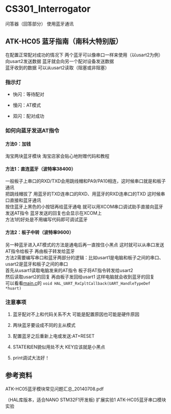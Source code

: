 # CS301_Interrogator

问答器（回答部分） 使用蓝牙通讯

## ATK-HC05 蓝牙指南（南科大特别版）

在配置正常配对成功的情况下 两个蓝牙可以像串口一样来使用（以usart2为例）  
向usart2发送数据 蓝牙就会向另一个配对设备发送数据  
蓝牙收到的数据 可以从usart2读取（阻塞或非阻塞）  

### 指示灯

* 快闪：等待配对

* 慢闪：AT模式

* 双闪：配对成功

### 如何向蓝牙发送AT指令

#### 方法0：加钱

淘宝两块蓝牙模块 淘宝店家会贴心地附赠代码和教程  

#### 方法1：直连蓝牙（波特率38400）

一般板子上串口的RXD/TXD会用跳线帽和PA9/PA10相连，这时候串口就是和板子通讯  
把跳线帽拔了 用蓝牙的TXD连串口的RXD、用蓝牙的RXD连串口的TXD 这时候串口直接和蓝牙通讯  
按住蓝牙上黑色的小按钮再给蓝牙通电 就可以用XCOM串口调试助手直接向蓝牙发送AT指令 蓝牙发送的回复也会显示在XCOM上  
方法1的好处是不用编写代码即可调试蓝牙  

#### 方法2：板子中转（波特率9600）

另一种蓝牙进入AT模式的方法是通电后再一直按住小黑点 这时就可以从串口发送AT指令给板子 再由板子转发给蓝牙  
方法2需要编写串口和蓝牙两部分的逻辑：比如usart1是电脑和板子之间的串口、usart2是蓝牙和板子之间的串口  
首先从usart1读取电脑发来的AT指令 板子将AT指令转发给usart2  
然后读取usart2的回复 再由板子发回给usart1 这样电脑就会收到蓝牙的回复  
可以看看[main.c](https://github.com/Zhou-Yicheng/CS301_Interrogator/blob/main/Core/Src/main.c#L537)的 `void HAL_UART_RxCpltCallback(UART_HandleTypeDef *huart)`

### 注意事项

1. 蓝牙配对不上和代码关系不大 可能是配置原因也可能是硬件原因  

2. 两块蓝牙要设成不同的主从模式  

3. 配置蓝牙之后重新上电或发送:AT+RESET  

4. STATE和EN貌似用处不大 KEY应该就是小黑点  

5. print调试大法好！  

## 参考资料

ATK-HC05蓝牙模块常见问题汇总_20140708.pdf  

（HAL库版本，适合NANO STM32F1开发板) 扩展实验1 ATK-HC05蓝牙串口模块实验  
